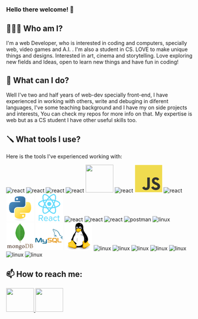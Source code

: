 ### Hello there welcome! 👋
<!--
**ParsaBordbar/ParsaBordbar** is a ✨ _special_ ✨ repository because its `README.md` (this file) appears on your GitHub profile.

Here are some ideas to get you started:

- 🔭 I’m currently working on ...
- 🌱 I’m currently learning ...
- 👯 I’m looking to collaborate on ...
- 🤔 I’m looking for help with ...
- 💬 Ask me about ...
- 📫 How to reach me: ...
- 😄 Pronouns: ...
- ⚡ Fun fact: ...
-->

## 👨🏻‍💻 Who am I?
I'm a web Developer, who is interested in coding and computers, specially web, video games and A.I. . 
I'm also a student in CS. LOVE to make unique things and designs. 
Interested in art, cinema and storytelling. Love exploring new fields and Ideas, open to learn new things and have fun in coding! 

## 🚀 What can I do?
Well I've two and half years of web-dev specially front-end, I have experienced in working with others, write and debuging in diferent languages, I've some teaching background and I have my on side projects and interests, You can check my repos for more info on that. My expertise is web but as a CS student I have other useful skills too.

## 🪛 What tools I use? 

 Here is the tools I've experienced working with:
<div display="flex" justify="center" >
<img src="https://github.com/ParsaBordbar/ParsaBordbar/assets/124056966/5ec08382-eb99-4ad7-8bb8-dc72414dd23f" alt="react" width="75" height="75"/> 
<img src="https://github.com/ParsaBordbar/ParsaBordbar/assets/124056966/b2868ef7-4dab-4203-90c8-413781e6c0a6" alt="react" width="75" height="75"/>
<img src="https://github.com/ParsaBordbar/ParsaBordbar/assets/124056966/b47e9fa5-3be6-4fce-b953-2868a952f070" alt="react" width="75" height="75"/> 
<img src="https://github.com/ParsaBordbar/ParsaBordbar/assets/124056966/5508064f-0974-4b5a-a08f-0fccb45efa33" alt="react" width="75" height="75"/>
<img src="https://github.com/ParsaBordbar/ParsaBordbar/assets/124056966/11046901-12e5-48cf-99ef-f1d06d34354d"  width="75" height="75"/>
<img src="https://github.com/ParsaBordbar/ParsaBordbar/assets/124056966/20345247-c8a2-4da1-9beb-faf1967cc38b" alt="react" width="75" height="75"/> 
<img  src="https://raw.githubusercontent.com/devicons/devicon/master/icons/javascript/javascript-original.svg" alt="javascript" width="75" height="75"/>
<img src="https://github.com/ParsaBordbar/ParsaBordbar/assets/124056966/bda89776-f6d7-46e7-97a9-09a201e766c3" alt="react" width="75" height="75"/> 
<img src="https://raw.githubusercontent.com/devicons/devicon/master/icons/python/python-original.svg" alt="python" width="75" height="75"/>
<img src="https://raw.githubusercontent.com/devicons/devicon/master/icons/react/react-original-wordmark.svg" alt="react" width="75" height="75"/> 
<img src="https://github.com/ParsaBordbar/ParsaBordbar/assets/124056966/19e821f7-a10b-43d4-a15e-8250c5ba40cb" alt="react" width="75" height="75"/> 
<img src="https://github.com/ParsaBordbar/ParsaBordbar/assets/124056966/f92ddfc0-611b-433d-9261-f8078005f285" alt="react" width="75" height="75"/>
<img src="https://github.com/ParsaBordbar/ParsaBordbar/assets/124056966/4ee7bc97-6336-4b2b-bded-1737b27ba026" alt="react" width="75" height="75"/>
<img src="https://www.vectorlogo.zone/logos/getpostman/getpostman-icon.svg" alt="postman" width="75" height="75"/>
<img src="https://github.com/ParsaBordbar/ParsaBordbar/assets/124056966/be325712-7df8-4c5e-a7d8-93da3142d977" alt="linux" width="75" height="75"/>
<img src="https://raw.githubusercontent.com/devicons/devicon/master/icons/mongodb/mongodb-original-wordmark.svg" alt="mongodb" width="75" height="75"/>
<img src="https://raw.githubusercontent.com/devicons/devicon/master/icons/mysql/mysql-original-wordmark.svg" alt="mysql" width="75" height="75"/> 
<img src="https://raw.githubusercontent.com/devicons/devicon/master/icons/linux/linux-original.svg" alt="linux" width="75" height="75"/>
<img src="https://github.com/ParsaBordbar/ParsaBordbar/assets/124056966/491d5300-d6ed-4262-a72f-e08a9d09523d" alt="linux" width="75" height="75"/>
<img src="https://github.com/ParsaBordbar/ParsaBordbar/assets/124056966/5368df55-d443-46d3-ae4c-f0b1ca57356c" alt="linux" width="75" height="75"/>
<img src="https://github.com/ParsaBordbar/ParsaBordbar/assets/124056966/0d49894a-e7dc-483b-93ee-16543a205cb9" alt="linux" width="75" height="75"/> 
<img src="https://github.com/ParsaBordbar/ParsaBordbar/assets/124056966/5f6a5832-99c7-4376-a06e-400af5fde270" alt="linux" width="75" height="75"/> 
<img src="https://github.com/ParsaBordbar/ParsaBordbar/assets/124056966/96bb4ba7-f66c-4f9c-92ef-7004c9bc455d" alt="linux" width="75" height="75"/> 
<img src="https://github.com/ParsaBordbar/ParsaBordbar/assets/124056966/5851b79f-6c57-4038-9d3a-76ea88361e24" alt="linux" width="75" height="75"/> 
<img src="https://github.com/ParsaBordbar/ParsaBordbar/assets/124056966/4247312a-337e-4750-8036-e7aac607ee76" alt="linux" width="75" height="75"/>
</div>

## 📫 How to reach me:

<a href="https://t.me/They_callme_Parsa"><img src="https://github.com/ParsaBordbar/ParsaBordbar/assets/124056966/fb86d3f3-9163-4f51-a581-1e2038a52a1a"  width="75" height="64"/> </a>
<a href="mailto:parsab71@gmail.com"> 
  <img src="https://github.com/ParsaBordbar/ParsaBordbar/assets/124056966/5b80856c-205d-41e8-88a4-2a4901ee4037" width="75" height="64" /> 
</a>
